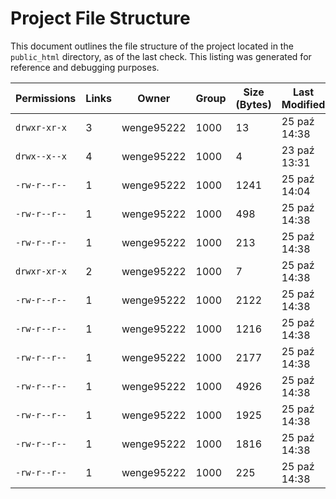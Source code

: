 # Project File Structure

This document outlines the file structure of the project located in the `public_html` directory, as of the last check. This listing was generated for reference and debugging purposes.

| Permissions | Links | Owner      | Group | Size (Bytes) | Last Modified | Name            |
|-------------|-------|------------|-------|--------------|---------------|-----------------|
| `drwxr-xr-x`  | 3     | wenge95222 | 1000  | 13           | 25 paź 14:38  | . (current dir) |
| `drwx--x--x`  | 4     | wenge95222 | 1000  | 4            | 23 paź 13:31  | .. (parent dir) |
| `-rw-r--r--`  | 1     | wenge95222 | 1000  | 1241         | 25 paź 14:04  | .env            |
| `-rw-r--r--`  | 1     | wenge95222 | 1000  | 498          | 25 paź 14:38  | .env.example    |
| `-rw-r--r--`  | 1     | wenge95222 | 1000  | 213          | 25 paź 14:38  | .htaccess       |
| `drwxr-xr-x`  | 2     | wenge95222 | 1000  | 7            | 25 paź 14:38  | api/            |
| `-rw-r--r--`  | 1     | wenge95222 | 1000  | 2122         | 25 paź 14:38  | api.php         |
| `-rw-r--r--`  | 1     | wenge95222 | 1000  | 1216         | 25 paź 14:38  | auth_setup.php  |
| `-rw-r--r--`  | 1     | wenge95222 | 1000  | 2177         | 25 paź 14:38  | bootstrap.php   |
| `-rw-r--r--`  | 1     | wenge95222 | 1000  | 4926         | 25 paź 14:38  | bot.php         |
| `-rw-r--r--`  | 1     | wenge95222 | 1000  | 1925         | 25 paź 14:38  | load_env.php    |
| `-rw-r--r--`  | 1     | wenge95222 | 1000  | 1816         | 25 paź 14:38  | setup.php       |
| `-rw-r--r--`  | 1     | wenge95222 | 1000  | 225          | 25 paź 14:38  | setup.sql       |
